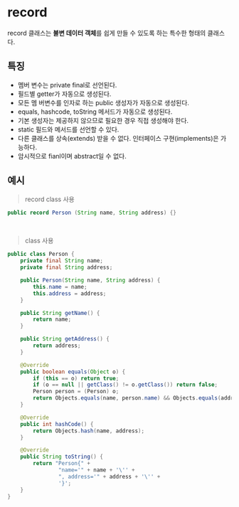 # record

record 클래스는 **불변 데이터 객체**를 쉽게 만들 수 있도록 하는 특수한 형태의 클래스다.

## 특징
- 멤버 변수는 private final로 선언된다.
- 필드별 getter가 자동으로 생성된다.
- 모든 멤 버변수를 인자로 하는 public 생성자가 자동으로 생성된다.
- equals, hashcode, toString 메서드가 자동으로 생성된다.
- 기본 생성자는 제공하지 않으므로 필요한 경우 직접 생성해야 한다.
- static 필드와 메서드를 선언할 수 있다.
- 다른 클래스를 상속(extends) 받을 수 없다. 인터페이스 구현(implements)은 가능하다.
- 암시적으로 fianl이며 abstract일 수 없다.

## 예시
> record class 사용

```java
public record Person (String name, String address) {}
```
<br>

> class 사용
```java
public class Person {
    private final String name;
    private final String address;

    public Person(String name, String address) {
        this.name = name;
        this.address = address;
    }

    public String getName() {
        return name;
    }

    public String getAddress() {
        return address;
    }

    @Override
    public boolean equals(Object o) {
        if (this == o) return true;
        if (o == null || getClass() != o.getClass()) return false;
        Person person = (Person) o;
        return Objects.equals(name, person.name) && Objects.equals(address, person.address);
    }

    @Override
    public int hashCode() {
        return Objects.hash(name, address);
    }

    @Override
    public String toString() {
        return "Person{" +
                "name='" + name + '\'' +
                ", address='" + address + '\'' +
                '}';
    }
}
```
